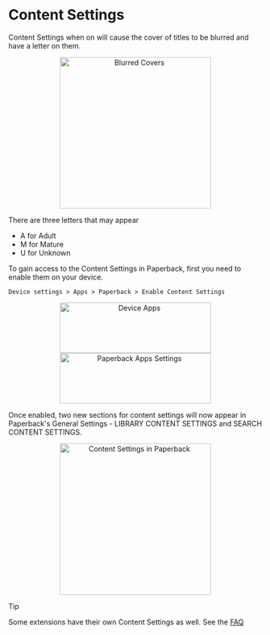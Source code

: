 # Content Settings

Content Settings when on will cause the cover of titles to be blurred and have a letter on them.

<p align= "center"><img src="/v0.9/Content-Settings-blurred-with-U-M.avif" alt="Blurred Covers" width="300"></p>

There are three letters that may appear

- A for Adult
- M for Mature
- U for Unknown

To gain access to the Content Settings in Paperback, first you need to enable them on your device.

`Device settings > Apps > Paperback > Enable Content Settings`

<p align= "center"><img src="/v0.9/Content-Settings-Device-Apps.avif" alt="Device Apps" width="300"height="100" hspace="10">  <img src="/v0.9/Content-Settings-Enable-Content-Settings.avif" alt="Paperback Apps Settings" width="300"height="100" hspace="10"></p>

Once enabled, two new sections for content settings will now appear in Paperback's General Settings - LIBRARY CONTENT SETTINGS and SEARCH CONTENT SETTINGS.

<p align= "center"><img src="/v0.9/Content-Settings-Content-Settings-in-Paperback.avif" alt="Content Settings in Paperback" width="300"></p>

> [!TIP]
> Some extensions have their own Content Settings as well. See the [FAQ](../faq.md)
